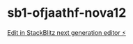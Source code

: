 # sb1-ofjaathf-nova12

[Edit in StackBlitz next generation editor ⚡️](https://stackblitz.com/~/github.com/markoneo/sb1-ofjaathf-nova12)